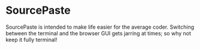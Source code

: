 # SourcePaste
SourcePaste is intended to make life easier for the average coder. Switching between the terminal and the browser GUI gets jarring at times; so why not keep it fully terminal!
